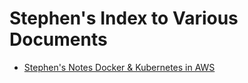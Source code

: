 

Stephen's Index to Various Documents
====================================



* [Stephen's Notes Docker & Kubernetes in AWS](https://github.com/thinkedg/skc-docker-kub-aws/blob/master/README-DOC-KUB-AWS.md)
